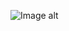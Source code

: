![Image alt](https://github.com/VladBoG007/My-images-in-sites-and-repositoryes/blob/main/images_prewies/img1_site63.jpg)
